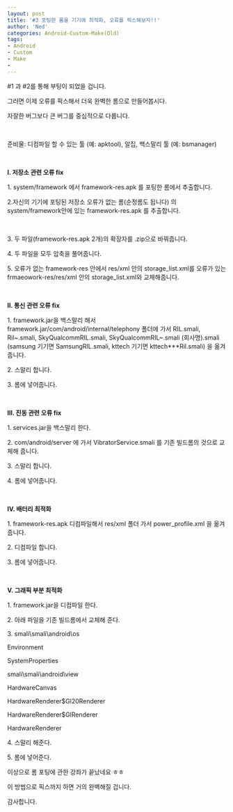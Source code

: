 ```yaml
---
layout: post
title: '#3 포팅한 롬을 기기에 최적화, 오류를 픽스해보자!!'
author: 'Ned'
categories: Android-Custom-Make(Old)
tags:
- Android
- Custom
- Make
-
---
```



<script> location.href='https://cafe.naver.com/develoid/225593' ; </script>

<p  >#1 과 #2를 통해 부팅이 되었을 겁니다. </p><p  >그러면 이제 오류를 픽스해서 더욱 완벽한 롬으로 만들어봅시다. </p><p  >자잘한 버그보다 큰 버그를 중심적으로 다룹니다. </p><p  >﻿ </p><p  >준비물: 디컴파일 할 수 있는 툴 (예: apktool), 알집, 백스말리 툴 (예: bsmanager) </p><p  >﻿ </p><p  ><strong>Ⅰ. 저장소 관련 오류 fix</strong></p><p  >1. system/framework 에서 framework-res.apk 를 포팅한 롬에서 추출합니다.</p><p  ></p><p  >2.자신의 기기에 포팅된 저장소 오류가 없는 롬(순정롬도 됩니다) 의 system/framework안에 있는 framework-res.apk 를 추출합니다. </p><p  >﻿ </p><p  >3. 두 파일(framework-res.apk 2개)의 확장자를 .zip으로 바꿔줍니다. </p><p  ></p><p  >4. ﻿두 파일을 모두 압축을 풀어줍니다. </p><p  ></p><p  >5. 오류가 없는 framework-res 안에서 res/xml 안의 storage_list.xml를 오류가 있는 frmaeowork-res/res/xml 안의 storage_list.xml와 교체해줍니다. </p><p  >﻿ </p><p  ><strong>Ⅱ. 통신 관련 오류 fix</strong> </p><p  >1. framework.jar을 백스말리 해서 framework.jar/com/android/internal/telephony 폴더에 가서 RIL.smali, Ril~.smali, SkyQualcommRIL.smali, SkyQualcommRIL~.smali (회사명).smali (samsung 기기면 SamsungRIL.smali, kttech 기기면 kttech***Ril.smali) 을 옮겨줍니다. </p><p  ></p><p  >2. 스말리 합니다. </p><p  ></p><p  >3. 롬에 넣어줍니다.﻿ </p><p  ><strong>﻿</strong> </p><p  ><strong>Ⅲ. 진동 관련 오류 fix</strong> </p><p  ><strong></strong>1.<strong> </strong>services.jar을 백스말리 한다.</p><p  ></p><p  >2.﻿ com/android/server 에 가서 VibratorService.smali 를 기존 빌드롬의 것으로 교체해 줍니다.</p><p  ></p><p  >3. 스말리 합니다.﻿ </p><p  ></p><p  >4. 롬에 넣어줍니다.﻿ </p><p  ><strong>﻿</strong> </p><p  ><strong>Ⅳ. 배터리 최적화</strong> </p><p  ><strong></strong>1.<strong> </strong>framework-res.apk 디컴파일해서 res/xml 폴더 가서 power_profile.xml 을 옮겨줍니다. </p><p  ></p><p  >2. 디컴파일 합니다.﻿﻿ </p><p  ></p><p  >3. 롬에 넣어줍니다.﻿ ﻿</p><p  ><strong>﻿</strong> </p><p  ><strong>Ⅴ. 그래픽 부분 최적화</strong></p><p  ></p><p  >1. framework.jar을 디컴파일 한다.</p><p  ></p><p  >2. 아래 파일을 기존 빌드롬에서 교체해 준다.</p><p  ></p><p  >3. smali\smali\android\os</p><p  ></p><p  >Environment</p><p  >SystemProperties</p><p  >smali\smali\android\view</p><p  >HardwareCanvas</p><p  >HardwareRenderer$Gl20Renderer</p><p  >HardwareRenderer$GlRenderer</p><p  >HardwareRenderer </p><p></p><p>4. 스말리 해준다.</p><p>5. 롬에 넣어준다. ﻿﻿</p><p></p><p>이상으로 롬 포팅에 관한 강좌가 끝났네요 ㅎㅎ</p><p>이 방법으로 픽스까지 하면 거의 완벽해질 겁니다.</p><p>감사합니다. <p></p></p>
